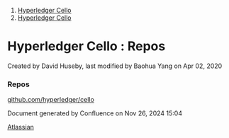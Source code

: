 1. [Hyperledger Cello](index.html)
2. [Hyperledger Cello](Hyperledger-Cello_21659650.html)

# Hyperledger Cello : Repos

Created by David Huseby, last modified by Baohua Yang on Apr 02, 2020

### Repos

[github.com/hyperledger/cello](https://lf-hyperledger.atlassian.net//wiki.hyperledger.org/github.com/hyperledger/cello)

Document generated by Confluence on Nov 26, 2024 15:04

[Atlassian](http://www.atlassian.com/)
